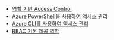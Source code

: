 * [역할 기반 Access Control](../articles/role-based-access-control/role-assignments-portal.md)
* [Azure PowerShell을 사용하여 액세스 관리](../articles/role-based-access-control/role-assignments-powershell.md)
* [Azure CLI를 사용하여 액세스 관리](../articles/role-based-access-control/role-assignments-cli.md)
* [RBAC 기본 제공 역할](../articles/role-based-access-control/built-in-roles.md)


